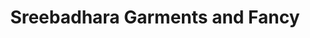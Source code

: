 ---
title: "Sreebadhara Garments and Fancy"
url: /kollam/sreebadhara-garments-and-fancy/
shop: clothes
---